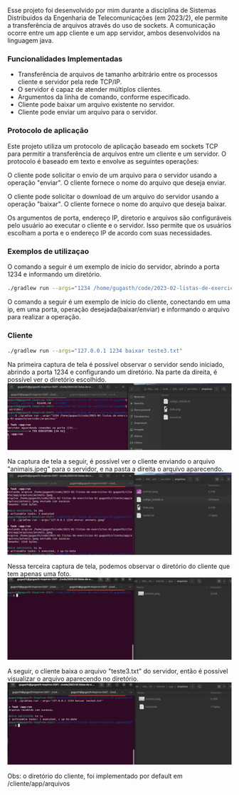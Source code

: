 Esse projeto foi desenvolvido por mim durante a disciplina de Sistemas Distribuídos da Engenharia de Telecomunicações (em 2023/2), ele permite a transferência de arquivos através do uso de sockets. A comunicação ocorre entre um app cliente e um app servidor, ambos desenvolvidos na linguagem java.

### Funcionalidades Implementadas
 - Transferência de arquivos de tamanho arbitrário entre os processos cliente e servidor pela rede TCP/IP.
 - O servidor é capaz de atender múltiplos clientes.
 - Argumentos da linha de comando, conforme especificado.
 - Cliente pode baixar um arquivo existente no servidor.
 - Cliente pode enviar um arquivo para o servidor. 


### Protocolo de aplicação
Este projeto utiliza um protocolo de aplicação baseado em sockets TCP para permitir a transferência de arquivos entre um cliente e um servidor. O protocolo é baseado em texto e envolve as seguintes operações:

O cliente pode solicitar o envio de um arquivo para o servidor usando a operação "enviar". O cliente fornece o nome do arquivo que deseja enviar. 

O cliente pode solicitar o download de um arquivo do servidor usando a operação "baixar". O cliente fornece o nome do arquivo que deseja baixar. 

Os argumentos de porta, endereço IP, diretorio e arquivos são configuráveis pelo usuário ao executar o cliente e o servidor. Isso permite que os usuários escolham a porta e o endereço IP de acordo com suas necessidades.

### Exemplos de utilizaçao
O comando a seguir é um exemplo de início do servidor, abrindo a porta 1234 e informando um diretório.
```bash
./gradlew run --args="1234 /home/gugasth/code/2023-02-listas-de-exercicios-01-gugasth/servidor/arquivos/"
```

O comando a seguir é um exemplo de início do cliente, conectando em uma ip, em uma porta, operação desejada(baixar/enviar) e informando o arquivo para realizar a operação.
### Cliente
```bash
./gradlew run --args="127.0.0.1 1234 baixar teste3.txt"
```

Na primeira captura de tela é possível observar o servidor sendo iniciado, abrindo a porta 1234 e configurando um diretório. Na parte da direita, é possível ver o diretório escolhido.
![Captura de tela](pictures/1.png)

Na captura de tela a seguir, é possível ver o cliente enviando o arquivo "animais.jpeg" para o servidor, e na pasta a direita o arquivo aparecendo.
![Captura de tela](pictures/2.png)

Nessa terceira captura de tela, podemos observar o diretório do cliente que tem apenas uma foto.
![Captura de tela](pictures/3.png)

A seguir, o cliente baixa o arquivo "teste3.txt" do servidor, então é possível visualizar o arquivo aparecendo no diretório.
![Captura de tela](pictures/4.png)


Obs: o diretório do cliente, foi implementado por default em /cliente/app/arquivos
